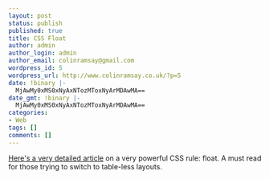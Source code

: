 ```yaml
---
layout: post
status: publish
published: true
title: CSS Float
author: admin
author_login: admin
author_email: colinramsay@gmail.com
wordpress_id: 5
wordpress_url: http://www.colinramsay.co.uk/?p=5
date: !binary |-
  MjAwMy0xMS0xNyAxNTozMToxNyArMDAwMA==
date_gmt: !binary |-
  MjAwMy0xMS0xNyAxNTozMToxNyArMDAwMA==
categories:
- Web
tags: []
comments: []
---
```

<p><a title="http://www.positioniseverything.net/articles/float-theory.html" href="about:blank">Here's a very detailed article</a> on a very powerful CSS rule: float. A must read for those trying to switch to table-less layouts.</p>
